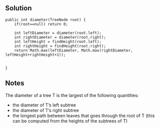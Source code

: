 ## Solution

```
public int diameter(TreeNode root) {
    if(root==null) return 0;
    
    int leftDiameter = diameter(root.left);
    int rightDiameter = diameter(root.right);
    int leftHeight = findHeight(root.left);
    int rightHeight = findHeight(root.right);
    return Math.max(leftDiameter, Math.max(rightDiameter, leftHeight+rightHeight+1));


}
```

## Notes
The diameter of a tree T is the largest of the following quantities:

* the diameter of T’s left subtree
* the diameter of T’s right subtree
* the longest path between leaves that goes through the root of T (this can be computed from the heights of the subtrees of T)
